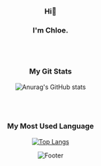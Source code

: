 
<div align=center>
  
  ### Hi👋  
  
  ### I'm Chloe.  
  
  <br>  
  <br>  
  
  
  <h3>My Git Stats</h3>
  
  ![Anurag's GitHub stats](https://github-readme-stats.vercel.app/api?username=chloe1129&show_icons=true&theme=transparent)
  
  
  <br>  
  <br>  
  
  
  <h3>My Most Used Language</h3>
  
  [![Top Langs](https://github-readme-stats.vercel.app/api/top-langs/?username=chloe1129&layout=compact)](https://github.com/chloe1129/github-readme-stats)
  
  
                   


![Footer](https://capsule-render.vercel.app/api?type=waving&color=auto&height=200&section=footer)

  </div>
